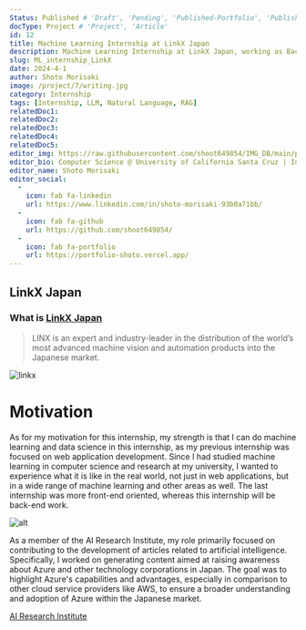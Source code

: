 ```yaml
---
Status: Published # 'Draft', 'Pending', 'Published-Portfolio', 'Published-Medium', 'Rewriting'
docType: Project # 'Project', 'Article'
id: 12
title: Machine Learning Internship at LinkX Japan
description: Machine Learning Internship at LinkX Japan, working as Backend / Full Stack engineer. applying RAG system to improve LLM application.
slug: ML_internship_LinkX
date: 2024-4-1
author: Shoto Morisaki
image: /project/7/writing.jpg
category: Internship
tags: [Internship, LLM, Natural Language, RAG]
relatedDoc1: 
relatedDoc2: 
relatedDoc3: 
relatedDoc4: 
relatedDoc5: 
editor_img: https://raw.githubusercontent.com/shoot649854/IMG_DB/main/profile.webp
editor_bio: Computer Science @ University of California Santa Cruz | Intern @ LiNK
editor_name: Shoto Morisaki
editor_social:
  -
    icon: fab fa-linkedin
    url: https://www.linkedin.com/in/shoto-morisaki-93b0a71bb/
  -
    icon: fab fa-github
    url: https://github.com/shoot649854/
  -
    icon: fab fa-portfolio
    url: https://portfolio-shoto.vercel.app/
---
```











## LinkX Japan 
### What is [LinkX Japan](https://corp.linx.jp/en) 
> LINX is an expert and industry-leader in the distribution of the world’s most advanced machine vision and automation products into the Japanese market.

![linkx](/project/7/linkx.png)

# Motivation
As for my motivation for this internship, my strength is that I can do machine learning and data science in this internship, as my previous internship was focused on web application development. Since I had studied machine learning in computer science and research at my university, I wanted to experience what it is like in the real world, not just in web applications, but in a wide range of machine learning and other areas as well. The last internship was more front-end oriented, whereas this internship will be back-end work.

![alt](/project/7/writing.jpg)

As a member of the AI Research Institute, my role primarily focused on contributing to the development of articles related to artificial intelligence. Specifically, I worked on generating content aimed at raising awareness about Azure and other technology corporations in Japan. The goal was to highlight Azure's capabilities and advantages, especially in comparison to other cloud service providers like AWS, to ensure a broader understanding and adoption of Azure within the Japanese market.

[AI Research Institute](https://www.ai-souken.com/)